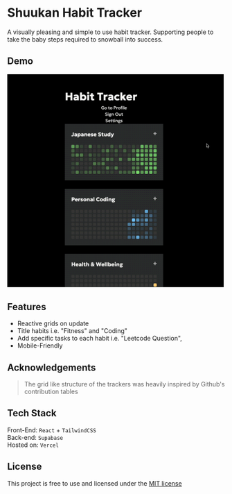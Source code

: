 # Shuukan Habit Tracker

A visually pleasing and simple to use habit tracker. Supporting people to take the baby steps required to snowball into success.

## Demo

<img src="./screenshots/demo.gif" width="500">

## Features

- Reactive grids on update
- Title habits i.e. "Fitness" and "Coding"
- Add specific tasks to each habit i.e. "Leetcode Question",
- Mobile-Friendly

## Acknowledgements

> The grid like structure of the trackers was heavily inspired by Github's contribution tables

## Tech Stack

Front-End: `React` + `TailwindCSS`\
Back-end: `Supabase`\
Hosted on: `Vercel`

## License

This project is free to use and licensed under the
[MIT license](https://choosealicense.com/licenses/mit/)

